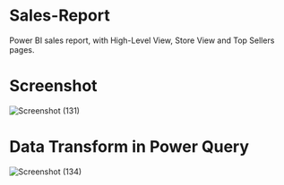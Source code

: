 # Sales-Report
Power BI sales report, with High-Level View, Store View and Top Sellers pages.

# Screenshot
![Screenshot (131)](https://github.com/botdotpy/Sales-Report/assets/131703097/9732597f-4dbd-4662-985d-49550201aa47)


# Data Transform in Power Query
![Screenshot (134)](https://github.com/botdotpy/Sales-Report/assets/131703097/a186a4c8-9576-4ad3-bf38-557cf988c8bf)

